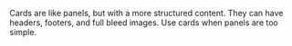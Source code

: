 Cards are like panels, but with a more structured content. They can have headers, footers, and full bleed images. Use cards when panels are too simple.